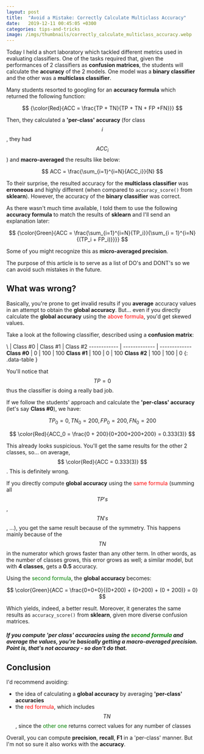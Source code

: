 ```yaml
---
layout: post
title:  "Avoid a Mistake: Correctly Calculate Multiclass Accuracy"
date:   2019-12-11 00:45:05 +0300
categories: tips-and-tricks
image: /imgs/thumbnails/correctly_calculate_multiclass_accuracy.webp
---
```


Today I held a short laboratory which tackled different metrics used in evaluating classifiers. One of the tasks required that, given the performances of 2 classifiers as **confusion matrices**, the students will calculate the **accuracy** of the 2 models. One model was a **binary classifier** and the other was a **multiclass classifier**.

Many students resorted to googling for an **accuracy formula** which returned the following function:

$$ {\color{Red}{ACC = \frac{TP + TN}{TP + TN + FP +FN}}} $$

Then, they calculated a **'per-class' accuracy** (for class $$i$$, they had $$ ACC_i $$) and **macro-averaged** the results like below:

$$ ACC = \frac{\sum_{i=1}^{i=N}{ACC_i}}{N} $$

To their surprise, the resulted accuracy for the **multiclass classifier** was **erroneous** and highly different (when compared to `accuracy_score()` from **sklearn**). However, the accuracy of the **binary classifier** was correct.

As there wasn't much time available, I told them to use the following **accuracy formula** to match the results of **sklearn** and I'll send an explanation later:

$$ {\color{Green}{ACC = \frac{\sum_{i=1}^{i=N}{TP_i}}{\sum_{i = 1}^{i=N}{(TP_i + FP_i)}}}} $$

Some of you might recognize this as **micro-averaged precision**.

The purpose of this article is to serve as a list of DO's and DONT's so we can avoid such mistakes in the future.


## What was wrong?

Basically, you're prone to get invalid results if you **average** accuracy values in an attempt to obtain the **global accuracy**. But... even if you directly calculate the **global accuracy** using the <span style="color:red">above formula</span>, you'd get skewed values.

Take a look at the following classifier, described using a **confusion matrix**:

\ | Class #0 | Class #1 | Class #2
------------ | ------------- | -------------
**Class #0** | 0 | 100 | 100
**Class #1** | 100 | 0 | 100
**Class #2** | 100 | 100 | 0
{: .data-table }

You'll notice that $$TP = 0$$ thus the classifier is doing a really bad job.

If we follow the students' approach and calculate the **'per-class' accuracy** (let's say **Class #0**), we have:

$$ TP_0 = 0, TN_0 = 200, FP_0 = 200, FN_0 = 200 $$

$$ \color{Red}{ACC_0 = \frac{0 + 200}{0+200+200+200} = 0.333(3)} $$

This already looks suspicious. You'll get the same results for the other 2 classes, so... on average, $$ \color{Red}{ACC = 0.333(3)} $$.
This is definitely wrong.

If you directly compute **global accuracy** using the <span style="color:red">same formula</span> (summing all $$TP's$$, $$TN's$$, ...), you get the same result because of the symmetry. This happens mainly because of the $$ TN $$ in the numerator which grows faster than any other term. In other words, as the number of classes grows, this error grows as well; a similar model, but with **4 classes**, gets a **0.5** accuracy.

Using the <span style="color:green">second formula</span>, the **global accuracy** becomes:

$$ \color{Green}{ACC = \frac{0+0+0}{(0+200) + (0+200) + (0 + 200)} = 0} $$

Which yields, indeed, a better result. Moreover, it generates the same results as `accuracy_score()` from **sklearn**, given more diverse confusion matrices.

##### If you compute **'per class' accuracies** using the <span style="color:green">second formula</span> and average the values, you're basically getting a **macro-averaged precision**. Point is, that's not **accuracy** - so don't do that. 

## Conclusion

I'd recommend avoiding:
* the idea of calculating a **global accuracy** by averaging **'per-class' accuracies**
* the <span style="color:red">red formula</span>, which includes $$ TN $$, since the <span style="color:green">other one</span> returns correct values for any number of classes


Overall, you can compute **precision**, **recall**, **F1** in a 'per-class' manner. But I'm not so sure it also works with the **accuracy**.



